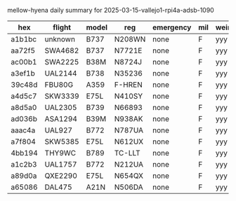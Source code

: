 mellow-hyena daily summary for 2025-03-15-vallejo1-rpi4a-adsb-1090

|hex|flight|model|reg|emergency|mil|weirdo|
|--|--|--|--|--|--|--|
|a1b1bc|unknown|B737|N208WN|none|F|yyy|
|aa72f5|SWA4682|B737|N7721E|none|F|yyy|
|ac00b1|SWA2225|B38M|N8724J|none|F|yyy|
|a3ef1b|UAL2144|B738|N35236|none|F|yyy|
|39c48d|FBU80G|A359|F-HREN|none|F|yyy|
|a4d5c7|SKW3339|E75L|N410SY|none|F|yyy|
|a8d5a0|UAL2305|B739|N66893|none|F|yyy|
|ad036b|ASA1294|B39M|N938AK|none|F|yyy|
|aaac4a|UAL927|B772|N787UA|none|F|yyy|
|a7f804|SKW5385|E75L|N612UX|none|F|yyy|
|4bb194|THY9WC|B789|TC-LLT|none|F|yyy|
|a1c2b3|UAL1757|B772|N212UA|none|F|yyy|
|a89d0a|QXE2290|E75L|N654QX|none|F|yyy|
|a65086|DAL475|A21N|N506DA|none|F|yyy|
